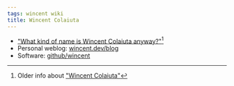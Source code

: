 ```yaml
---
tags: wincent wiki
title: Wincent Colaiuta
---
```


-   ["What kind of name is Wincent Colaiuta anyway?"](/blog/what-kind-of-name-is-wincent-colaiuta-anyway)[^older]
-   Personal weblog: [wincent.dev/blog](https://wincent.dev/blog)
-   Software: [github/wincent](https://github.com/wincent)

[^older]: Older info about ["Wincent Colaiuta"](http://wincent.dev/a/about/wincent/)
